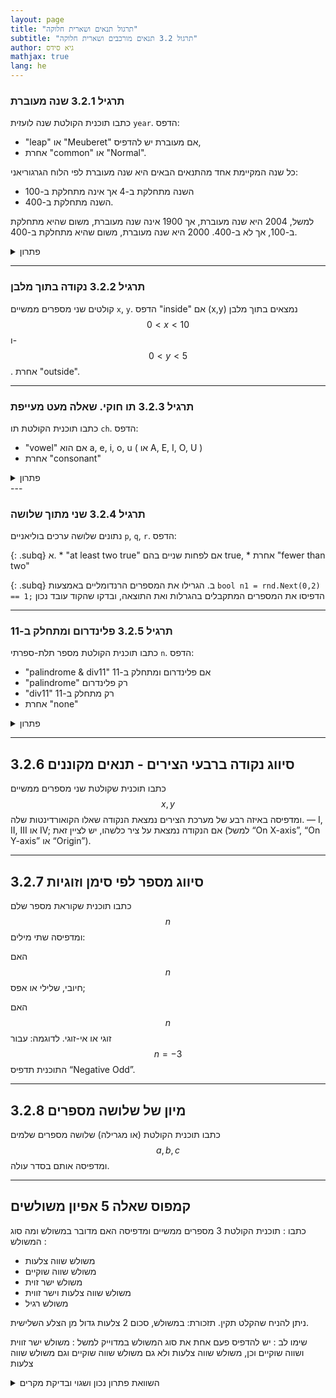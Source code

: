 ```yaml
---
layout: page
title: "תרגול תנאים ושארית חלוקה"
subtitle: "תרגול 3.2 תנאים מורכבים ושארית חלוקה"
author: גיא סידס
mathjax: true
lang: he
---
```


### תרגיל 3.2.1 שנה מעוברת

כתבו תוכנית הקולטת שנה לועזית `year`. הדפס:

* "leap" או "Meuberet" אם מעוברת יש להדפיס,
* אחרת "common" או "Normal".

כל שנה המקיימת אחד מהתנאים הבאים היא שנה מעוברת לפי הלוח הגרגוריאני:

* השנה מתחלקת ב-4 אך אינה מתחלקת ב-100
* השנה מתחלקת ב-400.

למשל, 2004 היא שנה מעוברת, אך 1900 אינה שנה מעוברת, משום שהיא מתחלקת ב-100, אך לא ב-400. 2000 היא שנה מעוברת, משום שהיא מתחלקת ב-400.

<details markdown="1"><summary>פתרון</summary>

{% highlight csharp linenos %}static void Main(string[] args)
{
    Console.Write("Enter a 4 digit year: ");
    int year = int.Parse(Console.ReadLine());

    bool isLeap = false;

    if (year % 4 == 0)
    {
        if (year % 100 != 0 || year % 400 == 0)
        {
            isLeap = true;
        }
    }

    if (isLeap)
        Console.WriteLine("Meuberet");
    else
        Console.WriteLine("Normal");
}
{% endhighlight %}

**פתרון נוסף מקוצר**

{% highlight csharp linenos %}bool isLeap = (year % 4 == 0 && year % 100 != 0) || (year % 400 == 0);
Console.WriteLine(isLeap ? "leap" : "common");  // ternary הערה. בפתרון זה נעשה שימוש בתנאי מקוצר 
{% endhighlight %}

</details>

---

### תרגיל 3.2.2 נקודה בתוך מלבן

קולטים שני מספרים ממשיים `x`, `y`. הדפס "inside" אם (x,y) נמצאים בתוך מלבן  $$0<x<10$$ ו- $$0<y<5$$. אחרת "outside".

---

### תרגיל 3.2.3 תו חוקי. שאלה מעט מעייפת

כתבו תוכנית הקולטת תו `ch`. הדפס:

* "vowel" אם הוא a, e, i, o, u ( או A, E, I, O, U )
* אחרת "consonant"


<details markdown="1"><summary>פתרון</summary>

{% highlight csharp linenos %}public static void Main()
{
    Console.Write("Enter a character: ");
    char ch = char.Parse(Console.ReadLine());

    if (ch == 'a' || ch == 'e' || ch == 'i' || ch == 'o' || ch == 'u' ||
        ch == 'A' || ch == 'E' || ch == 'I' || ch == 'O' || ch == 'U')
    {
        Console.WriteLine("vowel");
    }
    else
    {
        Console.WriteLine("consonant");
    }
}
{% endhighlight %}


</details>
---

### תרגיל 3.2.4 שני מתוך שלושה

נתונים שלושה ערכים בוליאניים `p`, `q`, `r`. הדפס:

{: .subq}
א. 
    * "at least two true" אם לפחות שניים בהם true,
    * אחרת "fewer than two"

{: .subq}
ב. הגרילו את המספרים הרנדומליים באמצעות `bool n1 = rnd.Next(0,2) == 1;` הדפיסו את המספרים המתקבלים בהגרלות ואת התוצאה, ובדקו שהקוד עובד נכון

---

### תרגיל 3.2.5 פלינדרום ומתחלק ב-11

כתבו תוכנית הקולטת מספר תלת-ספרתי `n`. הדפס:

* "palindrome & div11" אם פלינדרום ומתחלק ב-11
* "palindrome" רק פלינדרום
* "div11" רק מתחלק ב-11
* אחרת "none"

<details markdown="1"><summary>פתרון</summary>

{% highlight csharp linenos %}bool isPalindrome = (n / 100 == n % 10);
bool isDiv11 = (n % 11 == 0);
if (isPalindrome && isDiv11)
    Console.WriteLine("palindrome & div11");
else if (isPalindrome)
    Console.WriteLine("palindrome");
else if (isDiv11)
    Console.WriteLine("div11");
else
    Console.WriteLine("none");
{% endhighlight %}

</details>

---

## 3.2.6 סיווג נקודה ברבעי הצירים - תנאים מקוננים

כתבו תוכנית שקולטת שני מספרים ממשיים 
$$x, y$$ ומדפיסה באיזה רבע של מערכת הצירים נמצאת הנקודה שאלו הקואורדינטות שלה. — I, II, III או IV; אם הנקודה נמצאת על ציר כלשהו, יש לציין זאת (למשל “On X-axis”, “On Y-axis” או “Origin”).

---

## 3.2.7 סיווג מספר לפי סימן וזוגיות
כתבו תוכנית שקוראת מספר שלם 
$$n$$ ומדפיסה שתי מילים:

האם $$n$$ חיובי, שלילי או אפס;

האם $$n$$ זוגי או אי-זוגי.
לדוגמה: עבור $$n = -3$$ התוכנית תדפיס “Negative Odd”.

---

## 3.2.8 מיון של שלושה מספרים
כתבו תוכנית הקולטת (או מגרילה) שלושה מספרים שלמים $$a, b, c$$ ומדפיסה אותם בסדר עולה.

---

## קמפוס שאלה 5 אפיון משולשים

כתבו : תוכנית הקולטת 3 מספרים ממשיים ומדפיסה האם מדובר במשולש ומה סוג המשולש :
- משולש שווה צלעות
- משולש שווה שוקיים
- משולש ישר זוית
- משולש שווה צלעות וישר זווית
- משולש רגיל

ניתן להניח שהקלט תקין. תזכורת: במשולש, סכום 2 צלעות גדול מן הצלע השלישית.

שימו לב :
יש להדפיס פעם אחת את סוג המשולש במדוייק
למשל : משולש ישר זווית ושווה שוקיים
וכן, משולש שווה צלעות ולא גם משולש שווה שוקיים וגם משולש שווה צלעות



<details markdown="1"><summary>השוואת פתרון נכון ושגוי ובדיקת מקרים</summary>

על מנת לבדוק משולשים באופן כללי יש לרנדם את ערכי הצלעות בין 1 ל-13
על מנת לבדוק תקינות ישר זווית יש לבחור אקראי בין 3 ל-5 (כדי ליצור יותר סיכוי ל ישר זווית). בדיקה של $$1,1,\sqrt{2}$$ מראה ששני הפתרונות שגויים וגם הפתרון בקמפוס דורש תיקון קל.

בהמשך לאחר שנלמד פעולות נכיר טכניקות בדיקה יותר נוחות, אבל המינימום הנדרש הוא להפוך את הפתרון לפונצקיה המקבלת ערכי צלעות כדי לבדוק הרבה אפשרויות בצורה פשוטה..

{% highlight csharp linenos %}static Random rnd = new Random();

public static void Main()
{
    // התכנית הראשית משמת כאן לבדיקה ההשוואתית
    double a, b, c;
    for (int i = 0; i < 10; i++)
    {
        a = rnd.Next(3, 6);
        b = rnd.Next(3, 6);
        c = rnd.Next(3, 6); ;
        Student1Solution(a, b, c);
        Student2Solution(a, b, c);
        Guy(a, b, c);
        Console.WriteLine("====================\n");
    }
    a = 1; b = 1; c = Math.Sqrt(2);
    Student1Solution(a, b, c);
    Student2Solution(a, b, c);
    Guy(a, b, c);
}
static void Student1Solution(double a, double b, double c)
{
    // (פתרון נכון פרט למשולש שו"ש ישר זווית (לפי תוצאות הבדיקות שלי
    Console.WriteLine($"a: {a},  b: {b},  c: {c}");
    bool IsTriangle = ((a + b) > c && (a + c) > b && (b + c) > a);
    bool EquilateralTri = ((a == b) && (a == c));
    bool IsoscelesTri = IsTriangle && !EquilateralTri && ((a == b) ||
            (a == c) || (b == c));
    bool RATri = ((Math.Pow(a, 2) == (Math.Pow(b, 2) + Math.Pow(c, 2))) ||
                    (Math.Pow(b, 2) == (Math.Pow(a, 2) + Math.Pow(c, 2))) ||
                    (Math.Pow(c, 2) == (Math.Pow(a, 2) + Math.Pow(b, 2))));

    if (!IsTriangle)
        Console.WriteLine($"These three numbers" +
            $" don't represent a triangle");
    else if (EquilateralTri)
        Console.WriteLine($"These three numbers" +
            $" represent an equilateral triangle");
    else if (IsoscelesTri)
    {
        if (RATri)
            Console.WriteLine($"These three numbers represent " +
                $"a right angle isosceles triangle");
        else
            Console.WriteLine($"These three numbers represent " +
                $"an isosceles triangle");
    }
    else if (RATri)
        Console.WriteLine($"These three numbers represent " +
                    $"a right angle triangle");
    else
        Console.WriteLine($"These three numbers represent an regular triangle");
}

static void Student2Solution(double side1, double side2, double side3)
{
    // פתרון שגוי (בעקבות הבדיקה ההשוואתית)
    Console.WriteLine("Hello, World!");
    /*
        * תוכנית הקולטת 3 מספרים ממשיים ומדפיסה האם מדובר במשולש ומה סוג המשולש :
                                    - משולש שווה צלעות
                                    - משולש שווה שוקיים
                                    - משולש ישר זוית
                                    - משולש שווה צלעות וישר זווית
                                    - משולש רגיל
    */
    //Console.WriteLine("Enter the 3 sides of the trinangle, from the small to the big");

    if (side1 == side2 && side2 == side3)
    {
        Console.WriteLine("The 3 sides are equal");
    }
    else if (side1 == side2 || side2 == side3)
    {
        Console.WriteLine("The trinangle has 2 sides equal");
    }
    else if (Math.Abs(side3 * side3 - (side1 * side1 + side2 * side2)) < 0.0001)
    {
        Console.WriteLine("The triangle is right-angled.");
    }
    else
    {
        Console.WriteLine("This is regular triangle");
    }

}

/// <summary>
/// תיקון על פתרון קמפוס. שימו לב שבקמפוס יש פתרונות לשאלות הפתוחות
/// </summary>
public static void Guy(double a, double b, double c)
{
    // בדיקה האם מדובר במשולש
    // **** if (!(a + b > c && a + c > b && b + c > a)) // קשה להבין****
    // הכנסת ה"שלילה" לתוך הסוגריים הופכת
    // את התנאי לקריא יותר. כמו בהכנסת מינוס לתוך סוגריים
    // (נהפוך את כל הסימנים (גם הופך ל-או, גדול הופך לקטן שווה
    if ((a + b <= c || a + c <= b || b + c <= a)) // קריא יותר
        Console.WriteLine("!!! Not a triangle !!!");
    else
    {
        //1,1,√2 האם משולש ישר זוית // חייבים לעגל טיפה כדי לטפל בממשיים 
        bool isRight = 
            (Math.Round(Math.Pow(a, 2) + Math.Pow(b, 2), 5) == Math.Round(Math.Pow(c, 2), 5) ||
                Math.Round(Math.Pow(a, 2) + Math.Pow(c, 2), 5) == Math.Round(Math.Pow(b, 2), 5) ||
                Math.Round(Math.Pow(b, 2) + Math.Pow(c, 2), 5) == Math.Round(Math.Pow(a, 2), 5));
        // בדיקה האם משולש שווה שוקיים
        if (a == b || a == c || b == c)
        {
            // בדיקה האם משולש שווה צלעות
            if (a == b && b == c) // ממקרים פרטיים לכלליים
                Console.WriteLine("Equilateral triangle");
            else if (isRight)// הדפסה אם שווה שוקיים או שווה שוקיים וישר זוית.
                Console.WriteLine("Isosceles right triangle");
            else // ברירת מחדל - המקרה הכללי
                Console.WriteLine("Isosceles triangle");
        }
        else
        {
            if (isRight)
                Console.WriteLine("Right triangle");
            else
                Console.WriteLine("Regular triange");
        }
    }
}
{% endhighlight %}

</details>

